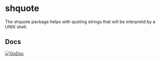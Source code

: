 shquote
=======

The shquote package helps with quoting strings that will be interpretd by a UNIX shell.

Docs
----

[![GoDoc](https://godoc.org/github.com/djmitche/shquote?status.svg)](https://godoc.org/github.com/djmitche/shquote)
